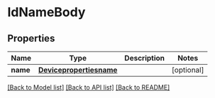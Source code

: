 # IdNameBody

## Properties
Name | Type | Description | Notes
------------ | ------------- | ------------- | -------------
**name** | [**Devicepropertiesname**](Devicepropertiesname.md) |  | [optional] 

[[Back to Model list]](../README.md#documentation-for-models) [[Back to API list]](../README.md#documentation-for-api-endpoints) [[Back to README]](../README.md)

